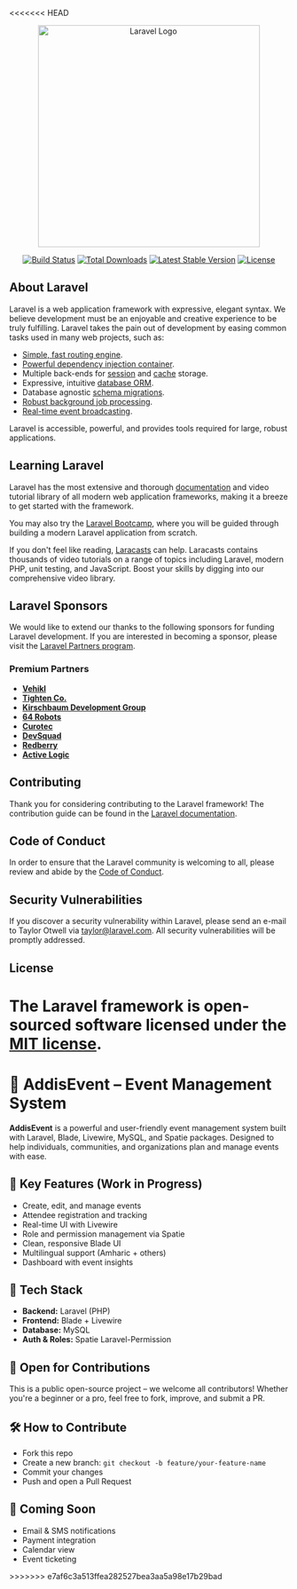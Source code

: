 <<<<<<< HEAD
<p align="center"><a href="https://laravel.com" target="_blank"><img src="https://raw.githubusercontent.com/laravel/art/master/logo-lockup/5%20SVG/2%20CMYK/1%20Full%20Color/laravel-logolockup-cmyk-red.svg" width="400" alt="Laravel Logo"></a></p>

<p align="center">
<a href="https://github.com/laravel/framework/actions"><img src="https://github.com/laravel/framework/workflows/tests/badge.svg" alt="Build Status"></a>
<a href="https://packagist.org/packages/laravel/framework"><img src="https://img.shields.io/packagist/dt/laravel/framework" alt="Total Downloads"></a>
<a href="https://packagist.org/packages/laravel/framework"><img src="https://img.shields.io/packagist/v/laravel/framework" alt="Latest Stable Version"></a>
<a href="https://packagist.org/packages/laravel/framework"><img src="https://img.shields.io/packagist/l/laravel/framework" alt="License"></a>
</p>

## About Laravel

Laravel is a web application framework with expressive, elegant syntax. We believe development must be an enjoyable and creative experience to be truly fulfilling. Laravel takes the pain out of development by easing common tasks used in many web projects, such as:

- [Simple, fast routing engine](https://laravel.com/docs/routing).
- [Powerful dependency injection container](https://laravel.com/docs/container).
- Multiple back-ends for [session](https://laravel.com/docs/session) and [cache](https://laravel.com/docs/cache) storage.
- Expressive, intuitive [database ORM](https://laravel.com/docs/eloquent).
- Database agnostic [schema migrations](https://laravel.com/docs/migrations).
- [Robust background job processing](https://laravel.com/docs/queues).
- [Real-time event broadcasting](https://laravel.com/docs/broadcasting).

Laravel is accessible, powerful, and provides tools required for large, robust applications.

## Learning Laravel

Laravel has the most extensive and thorough [documentation](https://laravel.com/docs) and video tutorial library of all modern web application frameworks, making it a breeze to get started with the framework.

You may also try the [Laravel Bootcamp](https://bootcamp.laravel.com), where you will be guided through building a modern Laravel application from scratch.

If you don't feel like reading, [Laracasts](https://laracasts.com) can help. Laracasts contains thousands of video tutorials on a range of topics including Laravel, modern PHP, unit testing, and JavaScript. Boost your skills by digging into our comprehensive video library.

## Laravel Sponsors

We would like to extend our thanks to the following sponsors for funding Laravel development. If you are interested in becoming a sponsor, please visit the [Laravel Partners program](https://partners.laravel.com).

### Premium Partners

- **[Vehikl](https://vehikl.com/)**
- **[Tighten Co.](https://tighten.co)**
- **[Kirschbaum Development Group](https://kirschbaumdevelopment.com)**
- **[64 Robots](https://64robots.com)**
- **[Curotec](https://www.curotec.com/services/technologies/laravel/)**
- **[DevSquad](https://devsquad.com/hire-laravel-developers)**
- **[Redberry](https://redberry.international/laravel-development/)**
- **[Active Logic](https://activelogic.com)**

## Contributing

Thank you for considering contributing to the Laravel framework! The contribution guide can be found in the [Laravel documentation](https://laravel.com/docs/contributions).

## Code of Conduct

In order to ensure that the Laravel community is welcoming to all, please review and abide by the [Code of Conduct](https://laravel.com/docs/contributions#code-of-conduct).

## Security Vulnerabilities

If you discover a security vulnerability within Laravel, please send an e-mail to Taylor Otwell via [taylor@laravel.com](mailto:taylor@laravel.com). All security vulnerabilities will be promptly addressed.

## License

The Laravel framework is open-sourced software licensed under the [MIT license](https://opensource.org/licenses/MIT).
=======
<!DOCTYPE html>
<html lang="en">

<body>

  <h1 class="emoji">🎉 AddisEvent – Event Management System</h1>
  <p><strong>AddisEvent</strong> is a powerful and user-friendly event management system built with Laravel, Blade, Livewire, MySQL, and Spatie packages. Designed to help individuals, communities, and organizations plan and manage events with ease.</p>

  <section>
    <h2 class="emoji">🚀 Key Features (Work in Progress)</h2>
    <ul>
      <li>Create, edit, and manage events</li>
      <li>Attendee registration and tracking</li>
      <li>Real-time UI with Livewire</li>
      <li>Role and permission management via Spatie</li>
      <li>Clean, responsive Blade UI</li>
      <li>Multilingual support (Amharic + others)</li>
      <li>Dashboard with event insights</li>
    </ul>
  </section>

  <section>
    <h2 class="emoji">🔧 Tech Stack</h2>
    <ul>
      <li><strong>Backend:</strong> Laravel (PHP)</li>
      <li><strong>Frontend:</strong> Blade + Livewire</li>
      <li><strong>Database:</strong> MySQL</li>
      <li><strong>Auth & Roles:</strong> Spatie Laravel-Permission</li>
    </ul>
  </section>

  <section>
    <h2 class="emoji">🤝 Open for Contributions</h2>
    <p>This is a public open-source project – we welcome all contributors! Whether you're a beginner or a pro, feel free to fork, improve, and submit a PR.</p>
  </section>

  <section>
    <h2 class="emoji">🛠️ How to Contribute</h2>
    <ul>
      <li>Fork this repo</li>
      <li>Create a new branch: <code>git checkout -b feature/your-feature-name</code></li>
      <li>Commit your changes</li>
      <li>Push and open a Pull Request</li>
    </ul>
  </section>

  <section>
    <h2 class="emoji">📌 Coming Soon</h2>
    <ul>
      <li>Email & SMS notifications</li>
      <li>Payment integration</li>
      <li>Calendar view</li>
      <li>Event ticketing</li>
    </ul>
  </section>

</body>
</html>
>>>>>>> e7af6c3a513ffea282527bea3aa5a98e17b29bad

